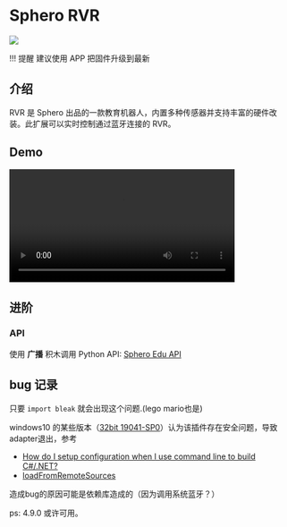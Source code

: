 # Sphero RVR
![](/img/rvr_bar.jpeg)

!!! 提醒
    建议使用 APP 把固件升级到最新

## 介绍
RVR 是 Sphero 出品的一款教育机器人，内置多种传感器并支持丰富的硬件改装。此扩展可以实时控制通过蓝牙连接的 RVR。


## Demo
<video width=80% src="/video/rvr345345.mp4" controls="controls"></video>

## 进阶
### API
使用 **广播** 积木调用 Python API: [Sphero Edu API](https://spherov2.readthedocs.io/en/latest/sphero_edu.html)

## bug 记录
只要 `import bleak` 就会出现这个问题.(lego mario也是)

windows10 的某些版本（[32bit 19041-SP0](https://item.m.jd.com/product/10026933866200.html?wxa_abtest=o&utm_source=iosapp&utm_medium=appshare&utm_campaign=t_335139774&utm_term=Wxfriends&ad_od=share&utm_user=plusmember&gx=RnFlx2ALOzTdndRJ-tE-G6S52g)）认为该插件存在安全问题，导致adapter退出，参考

*  [How do I setup configuration when I use command line to build C#/.NET?
](https://stackoverflow.com/questions/6469513/how-do-i-setup-configuration-when-i-use-command-line-to-build-c-net)
*  [loadFromRemoteSources](https://stackoverflow.com/questions/17615769/running-an-ironpython-script-from-python-sandbox-loadfromremotesources)

造成bug的原因可能是依赖库造成的（因为调用系统蓝牙？）

ps: 4.9.0 或许可用。


<!--
## test block
<script src="https://scratchblocks.github.io/js/scratchblocks-v3.4-min.js"></script>
<script src="https://scratchblocks.github.io/js/translations-all-v3.4.js"></script>

<pre class="blocks">
当 ⚑ 被点击
全部擦除
重复执行 
  落笔
  如果 <<按下鼠标?> 与 <碰到 [mouse-pointer v] ?>> 那么 
    换成 [button v] 造型
  否则 
    将 (x 坐标) 加入 [list v]
  end
  移动 (foo) 步
  左转 ↺ (29) 度
end
</pre>

<script>
scratchblocks.renderMatching('pre.blocks', {
  style:     'scratch3',   // Optional, defaults to 'scratch2'.
  languages: ["zh_cn"], // Optional, defaults to ['en'].
});
</script>
-->